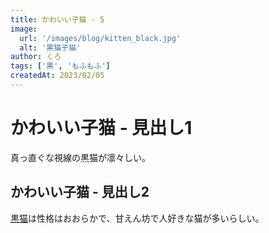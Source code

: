 ```yaml
---
title: かわいい子猫 - 5
image:
  url: '/images/blog/kitten_black.jpg'
  alt: '黒猫子猫'
author: くろ
tags: ['黒', 'もふもふ']
createdAt: 2023/02/05
---
```


# かわいい子猫 - 見出し1

真っ直ぐな視線の黒猫が凛々しい。

## かわいい子猫 - 見出し2

[黒猫](https://ja.wikipedia.org/wiki/%E7%99%BD%E7%8C%AB)は性格はおおらかで、甘えん坊で人好きな猫が多いらしい。
